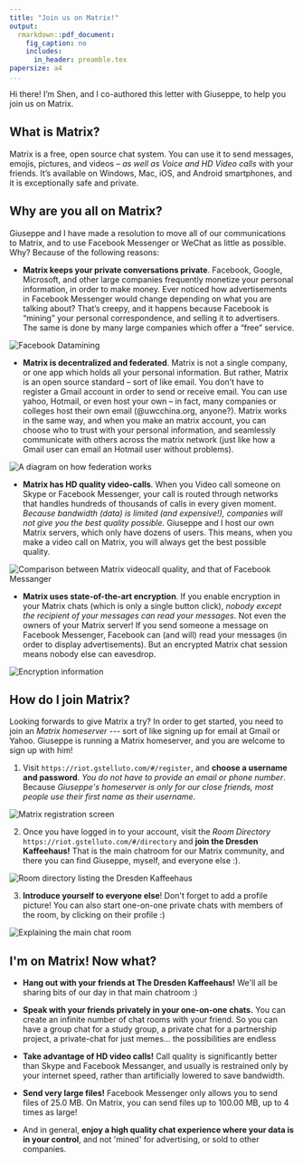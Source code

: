 ```yaml
---
title: "Join us on Matrix!"
output:
  rmarkdown::pdf_document:
    fig_caption: no
    includes:
      in_header: preamble.tex
papersize: a4
...
```

Hi there! I’m Shen, and I co-authored this letter with Giuseppe, to help you join us on Matrix.

## What is Matrix?
Matrix is a free, open source chat system. You can use it to send messages, emojis, pictures, and videos – *as well as Voice and HD Video calls* with your friends. It’s available on Windows, Mac, iOS, and Android smartphones, and it is exceptionally safe and private.

## Why are you all on Matrix?
Giuseppe and I have made a resolution to move all of our communications to Matrix, and to use Facebook Messenger or WeChat as little as possible. Why? Because of the following reasons:

* **Matrix keeps your private conversations private**. Facebook, Google, Microsoft, and other large companies frequently monetize your personal information, in order to make money. Ever noticed how advertisements in Facebook Messenger would change depending on what you are talking about? That’s creepy, and it happens because Facebook is “mining” your personal correspondence, and selling it to advertisers. The same is done by many large companies which offer a “free” service.

![Facebook Datamining](./media/fb-datamining.png)

* **Matrix is decentralized and federated**. Matrix is not a single company, or one app which holds all your personal information. But rather, Matrix is an open source standard – sort of like email. You don’t have to register a Gmail account in order to send or receive email. You can use yahoo, Hotmail, or even host your own – in fact, many companies or colleges host their own email (@uwcchina.org, anyone?). Matrix works in the same way, and when you make an matrix account, you can choose who to trust with your personal information, and seamlessly communicate with others across the matrix network (just like how a Gmail user can email an Hotmail user without problems).

![A diagram on how federation works](./media/federation.png)

* **Matrix has HD quality video-calls**. When you Video call someone on Skype or Facebook Messenger, your call is routed through networks that handles hundreds of thousands of calls in every given moment. *Because bandwidth (data) is limited (and expensive!), companies will not give you the best quality possible.* Giuseppe and I host our own Matrix servers, which only have dozens of users. This means, when you make a video call on Matrix, you will always get the best possible quality.

![Comparison between Matrix videocall quality, and that of Facebook Messanger](./media/comparison.png)

* **Matrix uses state-of-the-art encryption**. If you enable encryption in your Matrix chats (which is only a single button click), *nobody except the recipient of your messages can read your messages*. Not even the owners of your Matrix server! If you send someone a message on Facebook Messenger, Facebook can (and will) read your messages (in order to display advertisements). But an encrypted Matrix chat session means nobody else can eavesdrop.

![Encryption information](./media/encryption-info.png)

## How do I join Matrix?
Looking forwards to give Matrix a try? In order to get started, you need to join an *Matrix homeserver* --- sort of like signing up for email at Gmail or Yahoo. Giuseppe is running a Matrix homeserver, and you are welcome to sign up with him!

1. Visit `https://riot.gstelluto.com/#/register`, and **choose a username and password**. *You do not have to provide an email or phone number*. Because *Giuseppe's homeserver is only for our close friends, most people use their first name as their username*.

![Matrix registration screen](./media/registration-screen.png)

2. Once you have logged in to your account, visit the *Room Directory* `https://riot.gstelluto.com/#/directory` and **join the Dresden Kaffeehaus!** That is the main chatroom for our Matrix community, and there you can find Giuseppe, myself, and everyone else :).

![Room directory listing the Dresden Kaffeehaus](./media/dresden-kaffeehaus.png)

3. **Introduce yourself to everyone else**! Don't forget to add a profile picture! You can also start one-on-one private chats with members of the room, by clicking on their profile :)

![Explaining the main chat room](./media/main-chat-room.png)

## I'm on Matrix! Now what?

* **Hang out with your friends at The Dresden Kaffeehaus!** We'll all be sharing bits of our day in that main chatroom :)

* **Speak with your friends privately in your one-on-one chats.** You can create an infinite number of chat rooms with your friend. So you can have a group chat for a study group, a private chat for a partnership project, a private-chat for just memes... the possibilities are endless

* **Take advantage of HD video calls!** Call quality is significantly better than Skype and Facebook Messanger, and usually is restrained only by your internet speed, rather than artificially lowered to save bandwidth.

* **Send very large files!** Facebook Messenger only allows you to send files of 25.0 MB. On Matrix, you can send files up to 100.00 MB, up to 4 times as large!

* And in general, **enjoy a high quality chat experience where your data is in your control**, and not 'mined' for advertising, or sold to other companies.
